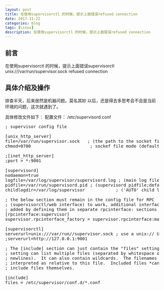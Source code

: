 ```yaml
---
layout: post
title: 在使用supervisorctl 的时候，提示上面错误refused connection
date: 2017-11-22
categories: blog
tags: [Linux]
description: 在使用supervisorctl 的时候，提示上面错误refused connection
---
```



## 前言
在使用supervisorctl 的时候，提示上面错误supervisorctl unix:///var/run/supervisor.sock refused connection

## 具体介绍及操作

排查半天，后来居然是机器问题。莫名其妙
以后，还是得去多思考会不会是当前环境的问题，这次就遇到了。

具体修改文件如下：
配置文件： /etc/supervisord.conf
<pre>
; supervisor config file

[unix_http_server]
file=/var/run/supervisor.sock   ; (the path to the socket file)
chmod=0700                       ; sockef file mode (default 0700)

;[inet_http_server]
;port = *:9001

[supervisord]
nodaemon=true
logfile=/var/log/supervisor/supervisord.log ; (main log file;default $CWD/supervisord.log)
pidfile=/var/run/supervisord.pid ; (supervisord pidfile;default supervisord.pid)
childlogdir=/var/log/supervisor            ; ('AUTO' child log dir, default $TEMP)

; the below section must remain in the config file for RPC
; (supervisorctl/web interface) to work, additional interfaces may be
; added by defining them in separate rpcinterface: sections
[rpcinterface:supervisor]
supervisor.rpcinterface_factory = supervisor.rpcinterface:make_main_rpcinterface

[supervisorctl]
serverurl=unix:///var/run//supervisor.sock ; use a unix:// URL  for a unix socket
;serverurl=http://127.0.0.1:9001

; The [include] section can just contain the "files" setting.  This
; setting can list multiple files (separated by whitespace or
; newlines).  It can also contain wildcards.  The filenames are
; interpreted as relative to this file.  Included files *cannot*
; include files themselves.

[include]
files = /etc/supervisor/conf.d/*.conf

</pre>




